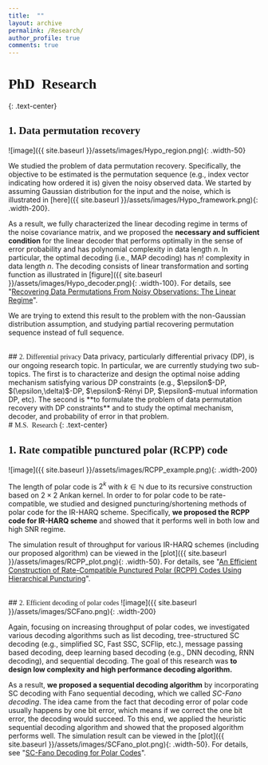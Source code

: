 ```yaml
---
title:  ""
layout: archive
permalink: /Research/
author_profile: true
comments: true
---
```


# <span style="font-family:rockwell; "> PhD&nbsp; Research </span>
{: .text-center}

## <span style="font-family:rockwell; "> 1. Data permutation recovery </span>
![image]({{ site.baseurl }}/assets/images/Hypo_region.png){: .width-50}
<br />

We studied the problem of data permutation recovery. Specifically, the objective to be estimated is the permutation sequence (e.g., index vector indicating how ordered it is) given the noisy observed data. We started by assuming Gaussian distribution for the input and the noise, which is illustrated in [here]({{ site.baseurl }}/assets/images/Hypo_framework.png){: .width-200}.

As a result, we fully characterized the linear decoding regime in terms of the noise covariance matrix, and we proposed the **necessary and sufficient condition** for the linear decoder that performs optimally in the sense of error probability and has polynomial complexity in data length $n$. In particular, the optimal decoding (i.e., MAP decoding) has $n!$ complexity in data length $n$. The decoding consists of linear transformation and sorting function as illustrated in [figure]({{ site.baseurl }}/assets/images/Hypo_decoder.png){: .width-100}.
For details, see "[Recovering Data Permutations From Noisy Observations: The Linear Regime](https://ieeexplore.ieee.org/document/9279328)".

We are trying to extend this result to the problem with the non-Gaussian distribution assumption, and studying partial recovering permutation sequence instead of full sequence.

<br />
## <span style="font-family:rockwell; "> 2. Differential privacy </span>
Data privacy, particularly differential privacy (DP), is our ongoing research topic. In particular, we are currently studying two sub-topics. The first is to characterize and design the optimal noise adding mechanism satisfying various DP constraints (e.g., $\epsilon$-DP, $(\epsilon,\delta)$-DP, $\epsilon$-Rényi DP, $\epsilon$-mutual information DP, etc). The second is **to formulate the problem of data permutation recovery with DP constraints** and to study the optimal mechanism, decoder, and probability of error in that problem.

<br />
# <span style="font-family:rockwell; "> M.S.&nbsp; Research </span>
{: .text-center}

<!-- ## <span style="font-family:rockwell; "> Polar codes </span> -->

## <span style="font-family:rockwell; "> 1. Rate compatible punctured polar (RCPP) code </span>
![image]({{ site.baseurl }}/assets/images/RCPP_example.png){: .width-200}
<br />

The length of polar code is $2^k$ with $k\in\mathbb{N}$ due to its recursive construction based on $2\times 2$ Arıkan kernel. In order to for polar code to be rate-compatible, we studied and designed puncturing/shortening methods of polar code for the IR-HARQ scheme. Specifically, **we proposed the RCPP code for IR-HARQ scheme** and showed that it performs well in both low and high SNR regime.

The simulation result of throughput for various IR-HARQ schemes (including our proposed algorithm) can be viewed in the [plot]({{ site.baseurl }}/assets/images/RCPP_plot.png){: .width-50}. For details, see "[An Efficient Construction of Rate-Compatible Punctured Polar (RCPP) Codes Using Hierarchical Puncturing](https://ieeexplore.ieee.org/document/8408487)".


<br />
## <span style="font-family:rockwell; "> 2. Efficient decoding of polar codes </span>
![image]({{ site.baseurl }}/assets/images/SCFano.png){: .width-200}
<br />

Again, focusing on increasing throughput of polar codes, we investigated various decoding algorithms such as list decoding, tree-structured SC decoding (e.g., simplified SC, Fast SSC, SCFlip, etc.), message passing based decoding, deep learning based decoding (e.g., DNN decoding, RNN decoding), and sequential decoding. The goal of this research was **to design low complexity and high performance decoding algorithm.**

As a result, **we proposed a sequential decoding algorithm** by incorporating SC decoding with Fano sequential decoding, which we called *SC-Fano decoding*. The idea came from the fact that decoding error of polar code usually happens by one bit error, which means if we correct the one bit error, the decoding would succeed. To this end, we applied the heuristic sequential decoding algorithm and showed that the proposed algorithm performs well. The simulation result can be viewed in the [plot]({{ site.baseurl }}/assets/images/SCFano_plot.png){: .width-50}. For details, see "[SC-Fano Decoding for Polar Codes](https://ieeexplore.ieee.org/abstract/document/8742591)".

